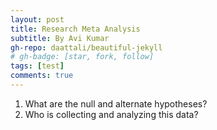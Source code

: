 ```yaml
---
layout: post
title: Research Meta Analysis
subtitle: By Avi Kumar
gh-repo: daattali/beautiful-jekyll
# gh-badge: [star, fork, follow]
tags: [test]
comments: true
---
```


1. What are the null and alternate hypotheses?
2. Who is collecting and analyzing this data?
